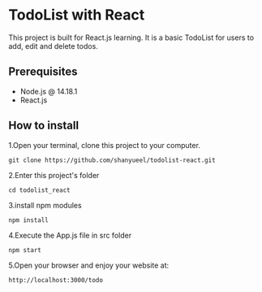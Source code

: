 # TodoList with React

This project is built for React.js learning. It is a basic TodoList for users to add, edit and delete todos.

## Prerequisites

- Node.js @ 14.18.1
- React.js

## How to install

1.Open your terminal, clone this project to your computer.

```
git clone https://github.com/shanyueel/todolist-react.git
```

2.Enter this project's folder

```
cd todolist_react
```

3.install npm modules

```
npm install
```

4.Execute the App.js file in src folder

```
npm start
```

5.Open your browser and enjoy your website at:

```
http://localhost:3000/todo
```
